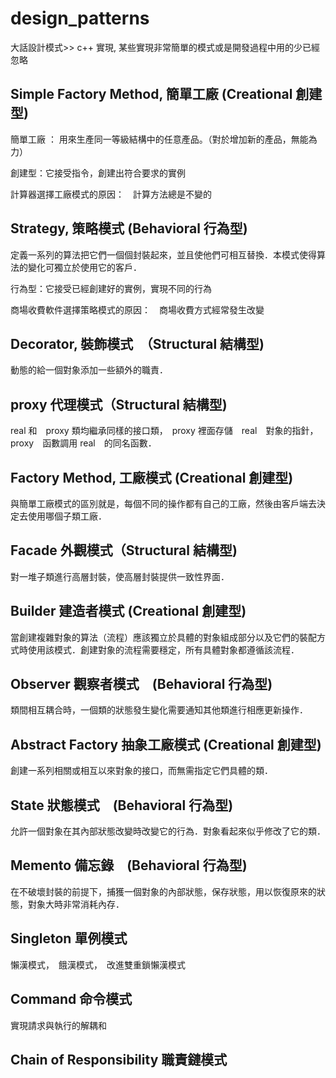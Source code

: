 # design_patterns

大話設計模式>> c++ 實現, 某些實現非常簡單的模式或是開發過程中用的少已經忽略

## Simple Factory Method, 簡單工廠 (Creational 創建型)

簡單工廠 ： 用來生產同一等級結構中的任意產品。（對於增加新的產品，無能為力）

創建型：它接受指令，創建出符合要求的實例

計算器選擇工廠模式的原因：　計算方法總是不變的

## Strategy, 策略模式 (Behavioral 行為型)

定義一系列的算法把它們一個個封裝起來，並且使他們可相互替換．本模式使得算法的變化可獨立於使用它的客戶．

行為型：它接受已經創建好的實例，實現不同的行為

商場收費軟件選擇策略模式的原因：　商場收費方式經常發生改變

## Decorator, 裝飾模式　（Structural 結構型)

動態的給一個對象添加一些額外的職責．

## proxy 代理模式（Structural 結構型)

real 和　proxy 類均繼承同樣的接口類，　proxy 裡面存儲　real　對象的指針，proxy　函數調用 real　的同名函數．

## Factory Method, 工廠模式 (Creational 創建型)

與簡單工廠模式的區別就是，每個不同的操作都有自己的工廠，然後由客戶端去決定去使用哪個子類工廠．

## Facade 外觀模式（Structural 結構型)

對一堆子類進行高層封裝，使高層封裝提供一致性界面．

## Builder 建造者模式 (Creational 創建型)

當創建複雜對象的算法（流程）應該獨立於具體的對象組成部分以及它們的裝配方式時使用該模式．創建對象的流程需要穩定，所有具體對象都遵循該流程．

## Observer 觀察者模式　(Behavioral 行為型)

類間相互耦合時，一個類的狀態發生變化需要通知其他類進行相應更新操作．

## Abstract Factory 抽象工廠模式 (Creational 創建型)

創建一系列相關或相互以來對象的接口，而無需指定它們具體的類．

## State 狀態模式　(Behavioral 行為型)

允許一個對象在其內部狀態改變時改變它的行為．對象看起來似乎修改了它的類．

## Memento 備忘錄　(Behavioral 行為型)

在不破壞封裝的前提下，捕獲一個對象的內部狀態，保存狀態，用以恢復原來的狀態，對象大時非常消耗內存．

## Singleton 單例模式

懶漢模式，　餓漢模式，　改進雙重鎖懶漢模式

## Command 命令模式

實現請求與執行的解耦和

## Chain of Responsibility 職責鏈模式
